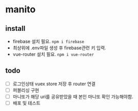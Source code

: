 # manito

## install
- firebase 설치 필요.
  `npm i firebase`
- 최상위에 .env파일 생성 후 firebase관련 키 입력.
- vue-router 설치 필요.
  `npm i vue-router`


## todo
- [ ] 로그인상태 vuex store 저장 후 router 연결
- [ ] 퍼블리싱 구현
- [ ] 마니또가 해당 uri를 공유받았을 때 본인 마니또 확인 가능해야함.
- [ ] 배포 및 테스트
